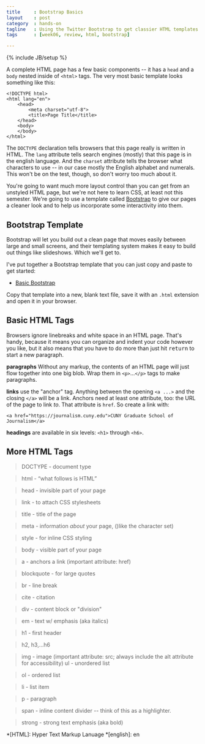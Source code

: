 ```yaml
---
title     : Bootstrap Basics
layout    : post
category  : hands-on
tagline   : Using the Twitter Bootstrap to get classier HTML templates.
tags      : [week06, review, html, bootstrap]

---
```


{% include JB/setup %}

A complete HTML page has a few basic components -- it has a `head` and a `body` nested inside of `<html>` tags. The very most basic template looks something like this:

    <!DOCTYPE html>
    <html lang="en">
        <head>
            <meta charset="utf-8">
            <title>Page Title</title>
        </head>
        <body>
        </body>
    </html>
    
The `DOCTYPE` declaration tells browsers that this page really is written in HTML. The `lang` attribute tells search engines (mostly) that this page is in the english language. And the `charset` attribute tells the browser what characters to use -- in our case mostly the English alphabet and numerals. This won't be on the test, though, so don't worry too much about it. 

You're going to want much more layout control than you can get from an unstyled HTML page, but we're not here to learn CSS, at least not this semester. We're going to use a template called [Bootstrap](http://getbootstrap.com/) to give our pages a cleaner look and to help us incorporate some interactivity into them.

## Bootstrap Template

Bootstrap will let you build out a clean page that moves easily between large and small screens, and their templating system makes it easy to build out things like slideshows. Which we'll get to. 

I've put together a Bootstrap template that you can just copy and paste to get started:

+ [Basic Bootstrap](https://github.com/amandabee/cunyjdata/blob/master/lecture%20notes/bootstrap/basic_bootstrap_with_jquery.html)

Copy that template into a new, blank text file, save it with an `.html` extension and open it in your browser. 

## Basic HTML Tags

Browsers ignore linebreaks and white space in an HTML page. That's handy, because it means you can organize and indent your code however you like, but it also means that you have to do more than just hit <kbd>return</kbd> to start a new paragraph.

**paragraphs** Without any markup, the contents of an HTML page will just flow together into one big blob. Wrap them in `<p>`...`</p>` tags to make paragraphs.

**links** use the "anchor" tag. Anything between the opening `<a ...>` and the closing `</a>` will be a link. Anchors need at least one attribute, too: the URL of the page to link *to*. That attribute is `href`. So create a link with: 

    <a href="https://journalism.cuny.edu">CUNY Graduate School of Journalism</a>
    
**headings** are available in six levels: `<h1>` through `<h6>`.    


## More HTML Tags

> DOCTYPE - document type

> html - “what follows is HTML”

> head - invisible part of your page

> link - to attach CSS stylesheets   
  
> title - title of the page

> meta - information *about* your page, ()like the character set)     

> style - for inline CSS styling

> body - visible part of your page

> a - anchors a link (important attribute: href)

> blockquote - for large quotes

> br - line break

> cite - citation

> div - content block or "division"

> em - text w/ emphasis (aka italics)

> h1 - first header

> h2, h3,...h6

> img - image (important attribute: src; always include the alt attribute for accessibility)
> ul - unordered list

> ol - ordered list

> li - list item

> p - paragraph

> span - inline content divider -- think of this as a highlighter. 

> strong - strong text emphasis (aka bold)    




*[HTML]: Hyper Text Markup Lanuage
*[english]: en